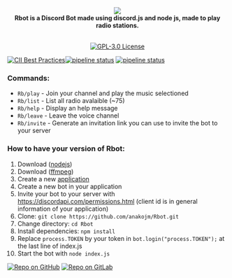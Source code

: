 <div align="center">
  <img src="https://cdn.discordapp.com/app-icons/560179137499889687/51c20803c622390debbdae2c8bb9b558.png"><br>
  <b>Rbot is a Discord Bot made using discord.js and node js, made to play radio stations.</b><br><br>

  <p>
    <a href="https://discord.com/oauth2/authorize?response_type=code&client_id=560179137499889687&scope=bot&permission=8&redirect_uri=https://github.com/anakojm/Rbot" target="_blank"><img
    src="https://img.shields.io/badge/Invite-me%20to%20your%20Discord%20server-7289da.svg" alt "Invite Rbot"><img src="https://img.shields.io/github/license/anakojm/Rbot" alt="GPL-3.0 License"/></a>
  </p>
</div>

[![CII Best Practices](https://bestpractices.coreinfrastructure.org/projects/4405/badge)](https://bestpractices.coreinfrastructure.org/projects/4405)[![pipeline status](https://gitlab.com/anakojm/rbot/badges/master/pipeline.svg)](https://gitlab.com/anakojm/rbot/-/commits/master) [![pipeline status](https://img.shields.io/discord/642785703264256011)](https://discord.gg/mJmjEU39sS) 

### Commands:
- `Rb/play` - Join your channel and play the music selectioned
- `Rb/list` - List all radio avalaible (~75)
- `Rb/help` - Display an help message
- `Rb/leave` - Leave the voice channel
- `Rb/invite` - Generate an invitation link you can use to invite the bot to your server

### How to have your version of Rbot:
1. Download ([nodejs](https://nodejs.org/es/))
2. Download ([ffmpeg](https://ffmpeg.org/))
3. Create a new [application](https://discord.com/developers/applications/)
4. Create a new bot in your application
5. Invite your bot to your server with https://discordapi.com/permissions.html (client id is in general information of your application)
6. Clone: `git clone https://github.com/anakojm/Rbot.git`
7. Change directory: `cd Rbot`
8. Install dependencies: `npm install`
9. Replace `process.TOKEN` by your token in `bot.login("process.TOKEN");` at the last line of index.js
10. Start the bot with `node index.js`

[![Repo on GitHub](https://img.shields.io/badge/repo-GitHub-3D76C2.svg)](https://github.com/anakojm/Rbot)
[![Repo on GitLab](https://img.shields.io/badge/repo-GitLab-6C488A.svg)](https://gitlab.com/anakojm/Rbot)
